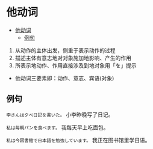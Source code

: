 # 他动词

- [他动词](#他动词)
  - [例句](#例句)

1. 从动作的主体出发，侧重于表示动作的过程
2. 描述主体有意志地对对象施加地影响、产生的作用
3. 所表示地动作、作用直接涉及到地对象用「を」提示

- 他动词三要素即：动作、意志、宾语(对象)

## 例句

`李さんは夕べ日記を書いた。` 小李昨晚写了日记。

`私は毎朝パンを食べます。` 我每天早上吃面包。

`私は今図書館で日本語を勉強しています。` 我正在图书馆里学日语。
